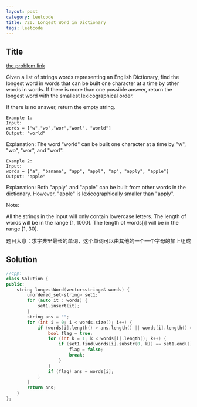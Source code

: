 ```yaml
---
layout: post
category: leetcode
title: 720. Longest Word in Dictionary
tags: leetcode
---
```

## Title
[the problem link](https://leetcode.com/problems/longest-word-in-dictionary/description/)

Given a list of strings words representing an English Dictionary, find the longest word in words that can be built one character at a time by other words in words. If there is more than one possible answer, return the longest word with the smallest lexicographical order.

If there is no answer, return the empty string.

	Example 1:
	Input: 
	words = ["w","wo","wor","worl", "world"]
	Output: "world"

Explanation: 
The word "world" can be built one character at a time by "w", "wo", "wor", and "worl".

	Example 2:
	Input: 
	words = ["a", "banana", "app", "appl", "ap", "apply", "apple"]
	Output: "apple"

Explanation: 
Both "apply" and "apple" can be built from other words in the dictionary. However, "apple" is lexicographically smaller than "apply".

Note:

All the strings in the input will only contain lowercase letters.
The length of words will be in the range [1, 1000].
The length of words[i] will be in the range [1, 30].

题目大意：求字典里最长的单词，这个单词可以由其他的一个一个字母的加上组成

## Solution
```c++
//cpp:
class Solution {
public:
	string longestWord(vector<string>& words) {
		unordered_set<string> set1;
		for (auto it : words) {
			set1.insert(it);
		}
		string ans = "";
		for (int i = 0; i < words.size(); i++) {
			if (words[i].length() > ans.length() || words[i].length() == ans.length() && words[i] < ans) {
				bool flag = true;
				for (int k = 1; k < words[i].length(); k++) {
					if (set1.find(words[i].substr(0, k)) == set1.end()) {
						flag = false;
						break;
					}
				}
				if (flag) ans = words[i];
			}
		}
		return ans;
	}
};
```
